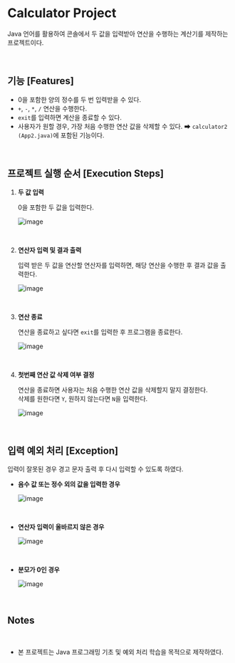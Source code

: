 # Calculator Project
Java 언어를 활용하여 콘솔에서 두 값을 입력받아 연산을 수행하는 계산기를 제작하는 프로젝트이다.

<br>

## 기능 [Features]
-  0을 포함한 양의 정수를 두 번 입력받을 수 있다. 
-  `+`, `-`, `*`, `/` 연산을 수행한다.
-  `exit`를 입력하면 계산을 종료할 수 있다.
-  사용자가 원할 경우, 가장 처음 수행한 연산 값을 삭제할 수 있다. ➡ `calculator2 (App2.java)`에 포함된 기능이다.

<br>

## 프로젝트 실행 순서 [Execution Steps]
1. **두 값 입력** <br>

   0을 포함한 두 값을 입력한다.
   
   ![image](https://github.com/user-attachments/assets/6779fb79-ee3f-4db4-844a-d1f1af19a1c1) 
<br>

2. **연산자 입력 및 결과 출력** <br>

    입력 받은 두 값을 연산할 연산자를 입력하면, 해당 연산을 수행한 후 결과 값을 출력한다.
 
    ![image](https://github.com/user-attachments/assets/98cfc05e-46fa-4b70-99c8-a22d3602ddf7)

 <br>

3. **연산 종료** <br>

    연산을 종료하고 싶다면 `exit`를 입력한 후 프로그램을 종료한다.

    ![image](https://github.com/user-attachments/assets/f1f01589-e519-4338-b7f3-0ae5bed2298f)

<br>

4. **첫번째 연산 값 삭제 여부 결정** <br>

    연산을 종료하면 사용자는 처음 수행한 연산 값을 삭제할지 말지 결정한다. <br>
    삭제를 원한다면 `Y`, 원하지 않는다면 `N`을 입력한다. 

   ![image](https://github.com/user-attachments/assets/b56066f0-9b30-4874-888b-65d0840fa726)



<br>

## 입력 예외 처리 [Exception]
  입력이 잘못된 경우 경고 문자 출력 후 다시 입력할 수 있도록 하였다.
  <br>
  
   - **음수 값 또는 정수 외의 값을 입력한 경우**

      ![image](https://github.com/user-attachments/assets/931277ab-2716-46f3-b864-ae5239ccafa7)


  <br>

  - **연산자 입력이 올바르지 않은 경우**

    ![image](https://github.com/user-attachments/assets/e9868ad4-4afc-4664-9364-8c86f771d054)


<br>

  - **분모가 0인 경우** 

    ![image](https://github.com/user-attachments/assets/7181765d-8479-4afa-a2cd-a3ec85f315a4)


<br>
   
## Notes
<br>

- 본 프로젝트는 Java 프로그래밍 기초 및 예외 처리 학습을 목적으로 제작하였다. 

  


   

   

